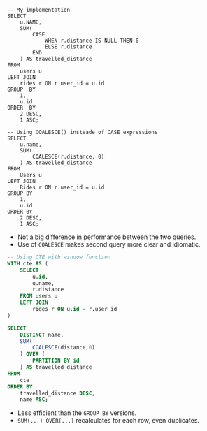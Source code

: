 ```PostgreSQL
-- My implementation
SELECT 
	u.NAME,  
    SUM(
	    CASE  
	        WHEN r.distance IS NULL THEN 0  
            ELSE r.distance  
        END
    ) AS travelled_distance  
FROM
	users u  
LEFT JOIN 
	rides r ON r.user_id = u.id  
GROUP  BY 
	1,  
    u.id  
ORDER  BY 
	2 DESC,  
    1 ASC;

-- Using COALESCE() insteade of CASE expressions
SELECT
    u.name,
    SUM(
	    COALESCE(r.distance, 0)
	) AS travelled_distance
FROM 
	Users u
LEFT JOIN 
	Rides r ON r.user_id = u.id
GROUP BY 
	1,
	u.id
ORDER BY 
	2 DESC,
	1 ASC;
```
- Not a big difference in performance between the two queries.
- Use of `COALESCE` makes second query more clear and idiomatic.

```SQL
-- Using CTE with window function
WITH cte AS (
    SELECT 
	    u.id,
	    u.name,
	    r.distance 
	FROM users u 
    LEFT JOIN 
	    rides r ON u.id = r.user_id
)

SELECT 
	DISTINCT name,
	SUM(
		COALESCE(distance,0)
	) OVER (
		PARTITION BY id
	) AS travelled_distance
FROM 
	cte
ORDER BY 
	travelled_distance DESC, 
	name ASC;
```
- Less efficient than the `GROUP BY` versions.
- `SUM(...) OVER(...)` recalculates for each row, even duplicates.